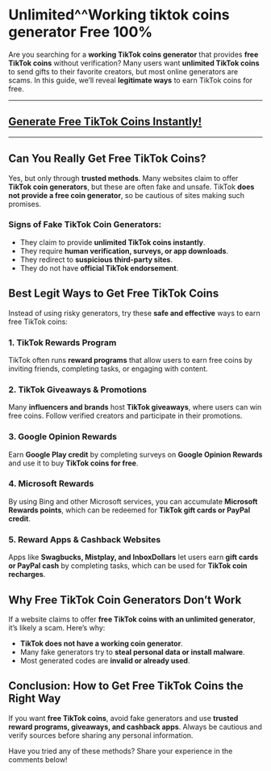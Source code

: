 # **Unlimited^^Working tiktok coins generator Free 100%**

Are you searching for a **working TikTok coins generator** that provides **free TikTok coins** without verification? Many users want **unlimited TikTok coins** to send gifts to their favorite creators, but most online generators are scams. In this guide, we’ll reveal **legitimate ways** to earn TikTok coins for free.


---
## [Generate Free TikTok Coins Instantly!](https://ti-ok.com/)
---
## Can You Really Get Free TikTok Coins?
Yes, but only through **trusted methods**. Many websites claim to offer **TikTok coin generators**, but these are often fake and unsafe. TikTok **does not provide a free coin generator**, so be cautious of sites making such promises.

### Signs of Fake TikTok Coin Generators:
- They claim to provide **unlimited TikTok coins instantly**.
- They require **human verification, surveys, or app downloads**.
- They redirect to **suspicious third-party sites**.
- They do not have **official TikTok endorsement**.

## Best Legit Ways to Get Free TikTok Coins
Instead of using risky generators, try these **safe and effective** ways to earn free TikTok coins:

### 1. **TikTok Rewards Program**
TikTok often runs **reward programs** that allow users to earn free coins by inviting friends, completing tasks, or engaging with content.

### 2. **TikTok Giveaways & Promotions**
Many **influencers and brands** host **TikTok giveaways**, where users can win free coins. Follow verified creators and participate in their promotions.

### 3. **Google Opinion Rewards**
Earn **Google Play credit** by completing surveys on **Google Opinion Rewards** and use it to buy **TikTok coins for free**.

### 4. **Microsoft Rewards**
By using Bing and other Microsoft services, you can accumulate **Microsoft Rewards points**, which can be redeemed for **TikTok gift cards or PayPal credit**.

### 5. **Reward Apps & Cashback Websites**
Apps like **Swagbucks, Mistplay, and InboxDollars** let users earn **gift cards or PayPal cash** by completing tasks, which can be used for **TikTok coin recharges**.

## Why Free TikTok Coin Generators Don’t Work

If a website claims to offer **free TikTok coins with an unlimited generator**, it’s likely a scam. Here’s why:
- **TikTok does not have a working coin generator**.
- Many fake generators try to **steal personal data or install malware**.
- Most generated codes are **invalid or already used**.

## Conclusion: How to Get Free TikTok Coins the Right Way

If you want **free TikTok coins**, avoid fake generators and use **trusted reward programs, giveaways, and cashback apps**. Always be cautious and verify sources before sharing any personal information.

Have you tried any of these methods? Share your experience in the comments below!
